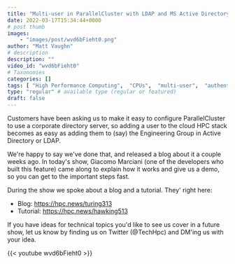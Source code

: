 ```yaml
---
title: "Multi-user in ParallelCluster with LDAP and MS Active Directory"
date: 2022-03-17T15:34:44+0000
# post thumb
images:
    - "images/post/wvd6bFieht0.png"
author: "Matt Vaughn"
# description
description: ""
video_id: "wvd6bFieht0"
# Taxonomies
categories: []
tags: [ "High Performance Computing",  "CPUs",  "multi-user",  "authentication",  "Active Directory",  "ParallelCluster",  "encryption",  "Lustre",  "Storage",  "MSAD",  "GPUs",  "vizualization",  "EC2",  "Covid-19",  "Schedulers",  "HPC",  "LDAP",  "DCV",  "virtualization",  "techshorts", ]
type: "regular" # available type (regular or featured)
draft: false
---
```


Customers have been asking us to make it easy to configure ParallelCluster to use a corporate directory server, so adding a user to the cloud HPC stack becomes as easy as adding them to (say) the Engineering Group in Active Directory or LDAP.

We're happy to say we've done that, and released a blog about it a couple weeks ago. In today's  show, Giacomo Marciani (one of the developers who built this feature) came along to explain how it works and give us a demo, so you can get to the important steps fast.

During the show we spoke about a blog and a tutorial. They' right here:

* Blog: https://hpc.news/turing313
* Tutorial: https://hpc.news/hawking513

If you have ideas for technical topics you'd like to see us cover in a future show, let us know by finding us on Twitter (@TechHpc) and DM'ing us with your idea.

{{< youtube wvd6bFieht0 >}}